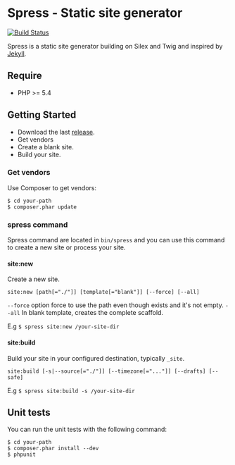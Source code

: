 Spress - Static site generator
==============================
[![Build Status](https://travis-ci.org/yosymfony/Spress.png?branch=master)](https://travis-ci.org/yosymfony/Spress)

Spress is a static site generator building on Silex and Twig and inspired by [Jekyll](https://github.com/mojombo/jekyll).

Require
-------
* PHP >= 5.4

Getting Started
--------------
* Download the last [release](https://github.com/yosymfony/Spress/releases).
* Get vendors
* Create a blank site.
* Build your site.

### Get vendors
Use Composer to get vendors:
```
$ cd your-path
$ composer.phar update
```

### spress command
Spress command are located in `bin/spress` and you can use this command to create a new site or process your
site.

#### site:new
Create a new site.

`site:new [path[="./"]] [template[="blank"]] [--force] [--all]`

`--force` option force to use the path even though exists and it's not empty.
`--all` In blank template, creates the complete scaffold.

E.g `$ spress site:new /your-site-dir`

#### site:build
Build your site in your configured destination, typically `_site`. 

`site:build [-s|--source[="./"]] [--timezone[="..."]] [--drafts] [--safe]`

E.g `$ spress site:build -s /your-site-dir`


Unit tests
----------

You can run the unit tests with the following command:
```
$ cd your-path
$ composer.phar install --dev
$ phpunit
```